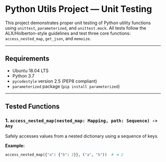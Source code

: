 # Python Utils Project — Unit Testing

This project demonstrates proper unit testing of Python utility functions using `unittest`, `parameterized`, and `unittest.mock`. All tests follow the ALX/Holberton-style guidelines and test three core functions: `access_nested_map`, `get_json`, and `memoize`.

---

## Requirements

- Ubuntu 18.04 LTS
- Python 3.7
- `pycodestyle` version 2.5 (PEP8 compliant)
- `parameterized` package (`pip install parameterized`)

---

## Tested Functions

### 1. `access_nested_map(nested_map: Mapping, path: Sequence) -> Any`
Safely accesses values from a nested dictionary using a sequence of keys.

**Example:**
```python
access_nested_map({"a": {"b": 2}}, ("a", "b"))  # ➜ 2